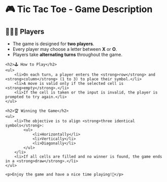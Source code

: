 <h1>🎮 Tic Tac Toe - Game Description</h1>

<h2>🧑‍🤝‍🧑 Players</h2>
    <ul>
        <li>The game is designed for <strong>two players</strong>.</li>
        <li>Every player may choose a letter between <strong>X</strong> or <strong>O</strong>.</li>
        <li>Players take <strong>alternating turns</strong> throughout the game.</li>
    </ul>

    <h2>🕹️ How to Play</h2>
    <ul>
        <li>On each turn, a player enters the <strong>row</strong> and <strong>column</strong> (1 to 3) to place their symbol.</li>
        <li>A move is valid only if the selected cell is <strong>empty</strong>.</li>
        <li>If the cell is taken or the input is invalid, the player is prompted to try again.</li>
    </ul>

    <h2>🏆 Winning the Game</h2>
    <ul>
        <li>The objective is to align <strong>three identical symbols</strong>:
            <ul>
                <li>Horizontally</li>
                <li>Vertically</li>
                <li>Diagonally</li>
            </ul>
        </li>
        <li>If all cells are filled and no winner is found, the game ends in a <strong>draw</strong>.</li>
    </ul>
    
    <p>Enjoy the game and have a nice time playing!🎉</p>
